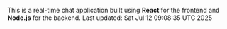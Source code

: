 This is a real-time chat application built using **React** for the frontend and **Node.js** for the backend.
Last updated: Sat Jul 12 09:08:35 UTC 2025
